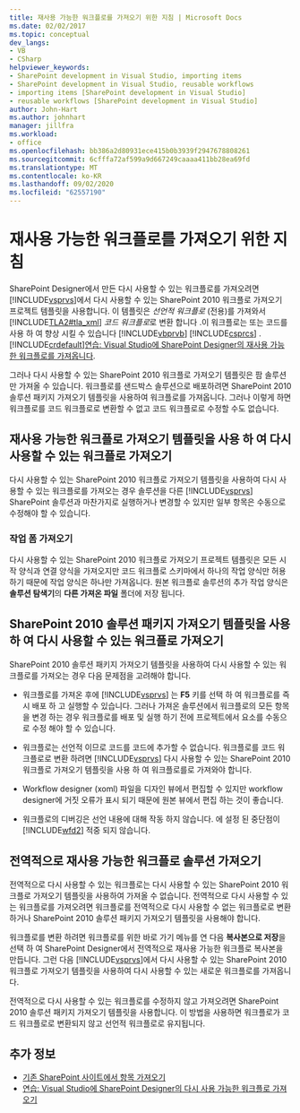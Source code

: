 ```yaml
---
title: 재사용 가능한 워크플로를 가져오기 위한 지침 | Microsoft Docs
ms.date: 02/02/2017
ms.topic: conceptual
dev_langs:
- VB
- CSharp
helpviewer_keywords:
- SharePoint development in Visual Studio, importing items
- SharePoint development in Visual Studio, reusable workflows
- importing items [SharePoint development in Visual Studio]
- reusable workflows [SharePoint development in Visual Studio]
author: John-Hart
ms.author: johnhart
manager: jillfra
ms.workload:
- office
ms.openlocfilehash: bb386a2d80931ece415b0b3939f2947678808261
ms.sourcegitcommit: 6cfffa72af599a9d667249caaaa411bb28ea69fd
ms.translationtype: MT
ms.contentlocale: ko-KR
ms.lasthandoff: 09/02/2020
ms.locfileid: "62557190"
---
```

# <a name="guidelines-for-importing-reusable-workflows"></a>재사용 가능한 워크플로를 가져오기 위한 지침
  SharePoint Designer에서 만든 다시 사용할 수 있는 워크플로를 가져오려면 [!INCLUDE[vsprvs](../sharepoint/includes/vsprvs-md.md)]에서 다시 사용할 수 있는 SharePoint 2010 워크플로 가져오기 프로젝트 템플릿을 사용합니다. 이 템플릿은 *선언적* *워크플로* (전용)를 가져와서 [!INCLUDE[TLA2#tla_xml](../sharepoint/includes/tla2sharptla-xml-md.md)] *코드 워크플로*로 변환 합니다 .이 워크플로는 또는 코드를 사용 하 여 향상 시킬 수 있습니다 [!INCLUDE[vbprvb](../sharepoint/includes/vbprvb-md.md)] [!INCLUDE[csprcs](../sharepoint/includes/csprcs-md.md)] . [!INCLUDE[crdefault](../sharepoint/includes/crdefault-md.md)][연습: Visual Studio에 SharePoint Designer의 재사용 가능한 워크플로를 가져옵니다](../sharepoint/walkthrough-import-a-sharepoint-designer-reusable-workflow-into-visual-studio.md).

 그러나 다시 사용할 수 있는 SharePoint 2010 워크플로 가져오기 템플릿은 팜 솔루션만 가져올 수 있습니다. 워크플로를 샌드박스 솔루션으로 배포하려면 SharePoint 2010 솔루션 패키지 가져오기 템플릿을 사용하여 워크플로를 가져옵니다. 그러나 이렇게 하면 워크플로를 코드 워크플로로 변환할 수 없고 코드 워크플로로 수정할 수도 없습니다.

## <a name="import-reusable-workflows-by-using-the-import-reusable-workflow-template"></a>재사용 가능한 워크플로 가져오기 템플릿을 사용 하 여 다시 사용할 수 있는 워크플로 가져오기
 다시 사용할 수 있는 SharePoint 2010 워크플로 가져오기 템플릿을 사용하여 다시 사용할 수 있는 워크플로를 가져오는 경우 솔루션을 다른 [!INCLUDE[vsprvs](../sharepoint/includes/vsprvs-md.md)] SharePoint 솔루션과 마찬가지로 실행하거나 변경할 수 있지만 일부 항목은 수동으로 수정해야 할 수 있습니다.

### <a name="import-task-forms"></a>작업 폼 가져오기
 다시 사용할 수 있는 SharePoint 2010 워크플로 가져오기 프로젝트 템플릿은 모든 시작 양식과 연결 양식을 가져오지만 코드 워크플로 스키마에서 하나의 작업 양식만 허용하기 때문에 작업 양식은 하나만 가져옵니다. 원본 워크플로 솔루션의 추가 작업 양식은 **솔루션 탐색기**의 **다른 가져온 파일** 폴더에 저장 됩니다.

## <a name="import-reusable-workflows-by-using-the-import-sharepoint-2010-solution-package-template"></a>SharePoint 2010 솔루션 패키지 가져오기 템플릿을 사용 하 여 다시 사용할 수 있는 워크플로 가져오기
 SharePoint 2010 솔루션 패키지 가져오기 템플릿을 사용하여 다시 사용할 수 있는 워크플로를 가져오는 경우 다음 문제점을 고려해야 합니다.

- 워크플로를 가져온 후에 [!INCLUDE[vsprvs](../sharepoint/includes/vsprvs-md.md)] 는 **F5** 키를 선택 하 여 워크플로를 즉시 배포 하 고 실행할 수 있습니다. 그러나 가져온 솔루션에서 워크플로의 모든 항목을 변경 하는 경우 워크플로를 배포 및 실행 하기 전에 프로젝트에서 요소를 수동으로 수정 해야 할 수 있습니다.

- 워크플로는 선언적 이므로 코드를 코드에 추가할 수 없습니다. 워크플로를 코드 워크플로로 변환 하려면 [!INCLUDE[vsprvs](../sharepoint/includes/vsprvs-md.md)] 다시 사용할 수 있는 SharePoint 2010 워크플로 가져오기 템플릿을 사용 하 여 워크플로를로 가져와야 합니다.

- Workflow designer (xoml) 파일을 디자인 뷰에서 편집할 수 있지만 workflow designer에 거짓 오류가 표시 되기 때문에 원본 뷰에서 편집 하는 것이 좋습니다.

- 워크플로의 디버깅은 선언 내용에 대해 작동 하지 않습니다. 에 설정 된 중단점이 [!INCLUDE[wfd2](../sharepoint/includes/wfd2-md.md)] 적중 되지 않습니다.

## <a name="import-globally-reusable-workflow-solutions"></a>전역적으로 재사용 가능한 워크플로 솔루션 가져오기
 전역적으로 다시 사용할 수 있는 워크플로는 다시 사용할 수 있는 SharePoint 2010 워크플로 가져오기 템플릿을 사용하여 가져올 수 없습니다. 전역적으로 다시 사용할 수 있는 워크플로를 가져오려면 워크플로를 전역적으로 다시 사용할 수 없는 워크플로로 변환하거나 SharePoint 2010 솔루션 패키지 가져오기 템플릿을 사용해야 합니다.

 워크플로를 변환 하려면 워크플로를 위한 바로 가기 메뉴를 연 다음 **복사본으로 저장**을 선택 하 여 SharePoint Designer에서 전역적으로 재사용 가능한 워크플로 복사본을 만듭니다. 그런 다음 [!INCLUDE[vsprvs](../sharepoint/includes/vsprvs-md.md)]에서 다시 사용할 수 있는 SharePoint 2010 워크플로 가져오기 템플릿을 사용하여 다시 사용할 수 있는 새로운 워크플로를 가져옵니다.

 전역적으로 다시 사용할 수 있는 워크플로를 수정하지 않고 가져오려면 SharePoint 2010 솔루션 패키지 가져오기 템플릿을 사용합니다. 이 방법을 사용하면 워크플로가 코드 워크플로로 변환되지 않고 선언적 워크플로로 유지됩니다.

## <a name="see-also"></a>추가 정보
- [기존 SharePoint 사이트에서 항목 가져오기](../sharepoint/importing-items-from-an-existing-sharepoint-site.md)
- [연습: Visual Studio에 SharePoint Designer의 다시 사용 가능한 워크플로 가져오기](../sharepoint/walkthrough-import-a-sharepoint-designer-reusable-workflow-into-visual-studio.md)
